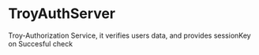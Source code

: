 # TroyAuthServer
Troy-Authorization Service, it verifies users data, and provides sessionKey on Succesful check
